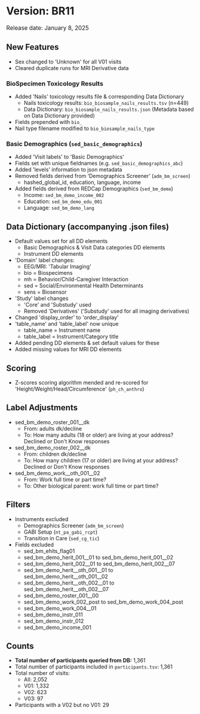 # Version: BR11
<p style="font-size: 1.1em">Release date: January 8, 2025</p>

## New Features
* Sex changed to 'Unknown' for all V01 visits  
* Cleared duplicate runs for MRI Derivative data

### BioSpecimen Toxicology Results
* Added 'Nails' toxicology results file & corresponding Data Dictionary  
    * Nails toxicology results: `bio_biosample_nails_results.tsv` (n=449)  
    * Data Dictionary: `bio_biosample_nails_results.json` (Metadata based on Data Dictionary provided)  
* Fields prepended with `bio_`  
* Nail type filename modified to `bio_biosample_nails_type`

### Basic Demographics (`sed_basic_demographics`)
* Added 'Visit labels' to 'Basic Demographics'  
* Fields set with unique fieldnames (e.g. `sed_basic_demographics_abc`)  
* Added 'levels' information to json metadata  
* Removed fields derived from ‘Demographics Screener’ (`adm_bm_screen`)  
    * hashed_global_id, education, language, income  
* Added fields derived from REDCap Demographics (`sed_bm_demo`)
    * Income: `sed_bm_demo_income_002`
    * Education: `sed_bm_demo_edu_001`
    * Language: `sed_bm_demo_lang`

## Data Dictionary (accompanying .json files)
* Default values set for all DD elements  
    * Basic Demographics & Visit Data categories DD elements  
    * Instrument DD elements  
* 'Domain' label changes:
    * EEG/MRI: 'Tabular Imaging'  
    * bio = Biospecimens  
    * mh = Behavior/Child-Caregiver Interaction  
    * sed = Social/Environmental Health Determinants  
    * sens = Biosensor  
* 'Study' label changes  
    * 'Core' and 'Substudy' used  
    * Removed 'Derivatives' ('Substudy' used for all imaging derivatives)  
* Changed 'display_order' to 'order_display'  
* 'table_name' and 'table_label' now unique  
    * table_name = Instrument name  
    * table_label = Instrument/Category title  
* Added pending DD elements & set default values for these  
* Added missing values for MRI DD elements

## Scoring
* Z-scores scoring algorithm mended and re-scored for 'Height/Weight/Head/Circumference' (`ph_ch_anthro`)

## Label Adjustments
* sed_bm_demo_roster_001__dk  
    * From: adults dk/decline  
    * To: How many adults (18 or older) are living at your address? Declined or Don't Know responses  
* sed_bm_demo_roster_002__dk  
    * From: children dk/decline  
    * To: How many children (17 or older) are living at your address? Declined or Don't Know responses  
* sed_bm_demo_work__oth_001__02  
    * From: Work full time or part time?  
    * To: Other biological parent: work full time or part time?

## Filters
* Instruments excluded  
    * Demographics Screener (`adm_bm_screen`)  
    * GABI Setup (`nt_pa_gabi_rcpt`)  
    * Transition in Care (`sed_cg_tic`)  
* Fields excluded  
    * sed_bm_ehits_flag01  
    * sed_bm_demo_herit_001__01 to sed_bm_demo_herit_001__02  
    * sed_bm_demo_herit_002__01 to sed_bm_demo_herit_002__07  
    * sed_bm_demo_herit__oth_001__01 to sed_bm_demo_herit__oth_001__02  
    * sed_bm_demo_herit__oth_002__01 to sed_bm_demo_herit__oth_002__07  
    * sed_bm_demo_roster_001__00  
    * sed_bm_demo_work_002_post to sed_bm_demo_work_004_post  
    * sed_bm_demo_work_004__01  
    * sed_bm_demo_instr_011  
    * sed_bm_demo_instr_012  
    * sed_bm_demo_income_001

## Counts
* **Total number of participants queried from DB:** 1,361  
* Total number of participants included in `participants.tsv`: 1,361  
* Total number of visits:  
    * All: 2,052  
    * V01: 1,332  
    * V02: 623  
    * V03: 97  
* Participants with a V02 but no V01: 29
